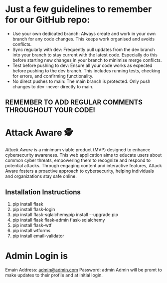 # Just a few guidelines to remember for our GitHub repo:

- Use your own dedicated branch: Always create and work in your own branch for any code changes. This keeps work organised and avoids conflicts.
- Sync regularly with dev: Frequently pull updates from the dev branch into your branch to stay current with the latest code. Especially do this before starting new changes in your branch to minimise merge conflicts.
- Test before pushing to dev: Ensure all your code works as expected before pushing to the dev branch. This includes running tests, checking for errors, and confirming functionality.
- No direct pushes to main: The main branch is protected. Only push changes to dev -never directly to main.


## REMEMBER TO ADD REGULAR COMMENTS THROUGHOUT YOUR CODE! 
 
# Attack Aware :detective:

*Attack Aware* is a minimum viable product (MVP) designed to enhance cybersecurity awareness. This web application aims to educate users about common cyber threats, empowering them to recognize and respond to potential attacks. Through engaging content and interactive features, Attack Aware fosters a proactive approach to cybersecurity, helping individuals and organizations stay safe online.



## Installation Instructions


1. pip install flask
2. pip install flask-login
3. pip install flask-sqlalchemypip install --upgrade pip
4. pip install flask flask-admin flask-sqlalchemy
5. pip install flask-wtf
6. pip install wtforms
7. pip install email-validator



# Admin Login is
Emain Address: admin@admin.com
Password: admin
Admin will be promt to make updates to their profile and at initial login.

